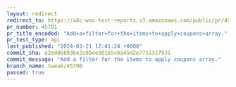 ```yaml
---
layout: redirect
redirect_to: https://a8c-woo-test-reports.s3.amazonaws.com/public/pr/45791/api/index.html
pr_number: 45791
pr_title_encoded: "Add+a+filter+for+the+items+to+apply+coupons+array."
pr_test_type: api
last_published: "2024-03-21 12:41:24 +0000"
commit_sha: a2edd6893be2c8bee30165cba45d2e7751317931
commit_message: "Add a filter for the items to apply coupons array."
branch_name: tweak/45790
passed: true
---
```

